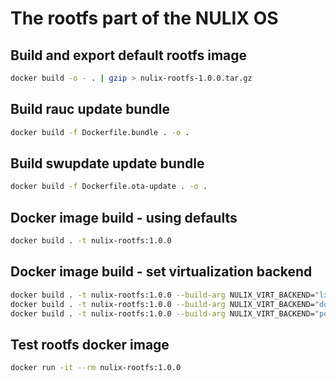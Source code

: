 # The rootfs part of the NULIX OS

## Build and export default rootfs image

```sh
docker build -o - . | gzip > nulix-rootfs-1.0.0.tar.gz
```

## Build rauc update bundle

```sh
docker build -f Dockerfile.bundle . -o .
```

## Build swupdate update bundle

```sh
docker build -f Dockerfile.ota-update . -o .
```

## Docker image build - using defaults

```sh
docker build . -t nulix-rootfs:1.0.0
```

## Docker image build - set virtualization backend

```sh
docker build . -t nulix-rootfs:1.0.0 --build-arg NULIX_VIRT_BACKEND="lxc"
docker build . -t nulix-rootfs:1.0.0 --build-arg NULIX_VIRT_BACKEND="docker"
docker build . -t nulix-rootfs:1.0.0 --build-arg NULIX_VIRT_BACKEND="podman"
```

## Test rootfs docker image

```sh
docker run -it --rm nulix-rootfs:1.0.0
```
